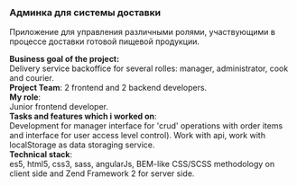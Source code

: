 ### Админка для системы доставки

Приложение для управления различными ролями, участвующими в процессе доставки готовой пищевой продукции.

**Business goal of the project:**  
Delivery service backoffice for several rolles: manager, administrator, cook and courier.  
**Project Team**:
2 frontend and 2 backend developers.  
**My role**:  
Junior frontend developer.  
**Tasks and features which i worked on**:  
Development for manager interface for 'crud' operations with order items and interface for user access level control). Work with api, work with localStorage as data storaging service.  
**Technical stack**:  
es5, html5, css3, sass, angularJs, BEM-like CSS/SCSS methodology on client side and Zend Framework 2 for server side.
